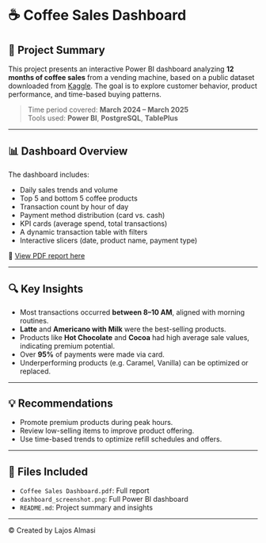 
# ☕ Coffee Sales Dashboard

## 📌 Project Summary

This project presents an interactive Power BI dashboard analyzing **12 months of coffee sales** from a vending machine, based on a public dataset downloaded from [Kaggle](https://www.kaggle.com/). The goal is to explore customer behavior, product performance, and time-based buying patterns.

> Time period covered: **March 2024 – March 2025**  
> Tools used: **Power BI**, **PostgreSQL**, **TablePlus**

---

## 📊 Dashboard Overview

The dashboard includes:

- Daily sales trends and volume
- Top 5 and bottom 5 coffee products
- Transaction count by hour of day
- Payment method distribution (card vs. cash)
- KPI cards (average spend, total transactions)
- A dynamic transaction table with filters
- Interactive slicers (date, product name, payment type)

📌 [View PDF report here](./Coffee%20Sales%20Dashboard.pdf)

---

## 🔍 Key Insights

- Most transactions occurred **between 8–10 AM**, aligned with morning routines.
- **Latte** and **Americano with Milk** were the best-selling products.
- Products like **Hot Chocolate** and **Cocoa** had high average sale values, indicating premium potential.
- Over **95%** of payments were made via card.
- Underperforming products (e.g. Caramel, Vanilla) can be optimized or replaced.

---

## 💡 Recommendations

- Promote premium products during peak hours.
- Review low-selling items to improve product offering.
- Use time-based trends to optimize refill schedules and offers.

---

## 📁 Files Included

- `Coffee Sales Dashboard.pdf`: Full report
- `dashboard_screenshot.png`: Full Power BI dashboard
- `README.md`: Project summary and insights

---

© Created by Lajos Almasi
